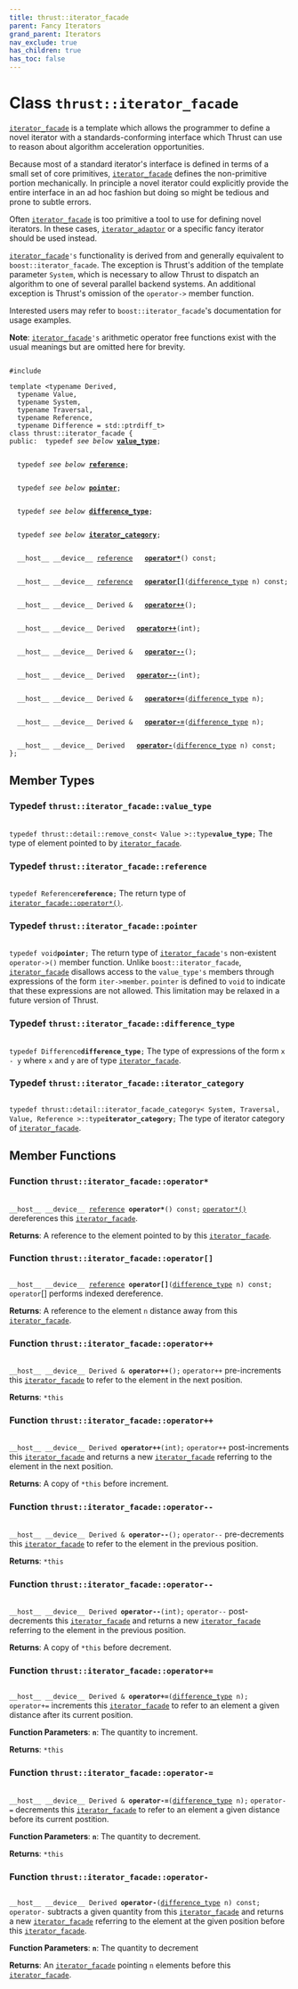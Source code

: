 ```yaml
---
title: thrust::iterator_facade
parent: Fancy Iterators
grand_parent: Iterators
nav_exclude: true
has_children: true
has_toc: false
---
```


# Class `thrust::iterator_facade`

<code><a href="{{ site.baseurl }}/api/classes/classthrust_1_1iterator__facade.html">iterator&#95;facade</a></code> is a template which allows the programmer to define a novel iterator with a standards-conforming interface which Thrust can use to reason about algorithm acceleration opportunities.

Because most of a standard iterator's interface is defined in terms of a small set of core primitives, <code><a href="{{ site.baseurl }}/api/classes/classthrust_1_1iterator__facade.html">iterator&#95;facade</a></code> defines the non-primitive portion mechanically. In principle a novel iterator could explicitly provide the entire interface in an ad hoc fashion but doing so might be tedious and prone to subtle errors.

Often <code><a href="{{ site.baseurl }}/api/classes/classthrust_1_1iterator__facade.html">iterator&#95;facade</a></code> is too primitive a tool to use for defining novel iterators. In these cases, <code><a href="{{ site.baseurl }}/api/classes/classthrust_1_1iterator__adaptor.html">iterator&#95;adaptor</a></code> or a specific fancy iterator should be used instead.

<code><a href="{{ site.baseurl }}/api/classes/classthrust_1_1iterator__facade.html">iterator&#95;facade</a>'s</code> functionality is derived from and generally equivalent to <code>boost::iterator&#95;facade</code>. The exception is Thrust's addition of the template parameter <code>System</code>, which is necessary to allow Thrust to dispatch an algorithm to one of several parallel backend systems. An additional exception is Thrust's omission of the <code>operator-&gt;</code> member function.

Interested users may refer to <code>boost::iterator&#95;facade</code>'s documentation for usage examples.

**Note**:
<code><a href="{{ site.baseurl }}/api/classes/classthrust_1_1iterator__facade.html">iterator&#95;facade</a>'s</code> arithmetic operator free functions exist with the usual meanings but are omitted here for brevity. 

<code class="doxybook">
<span>#include <thrust/iterator/iterator_facade.h></span><br>
<span>template &lt;typename Derived,</span>
<span>&nbsp;&nbsp;typename Value,</span>
<span>&nbsp;&nbsp;typename System,</span>
<span>&nbsp;&nbsp;typename Traversal,</span>
<span>&nbsp;&nbsp;typename Reference,</span>
<span>&nbsp;&nbsp;typename Difference = std::ptrdiff&#95;t&gt;</span>
<span>class thrust::iterator&#95;facade {</span>
<span>public:</span><span>&nbsp;&nbsp;typedef <i>see below</i> <b><a href="{{ site.baseurl }}/api/classes/classthrust_1_1iterator__facade.html#typedef-value-type">value&#95;type</a></b>;</span>
<br>
<span>&nbsp;&nbsp;typedef <i>see below</i> <b><a href="{{ site.baseurl }}/api/classes/classthrust_1_1iterator__facade.html#typedef-reference">reference</a></b>;</span>
<br>
<span>&nbsp;&nbsp;typedef <i>see below</i> <b><a href="{{ site.baseurl }}/api/classes/classthrust_1_1iterator__facade.html#typedef-pointer">pointer</a></b>;</span>
<br>
<span>&nbsp;&nbsp;typedef <i>see below</i> <b><a href="{{ site.baseurl }}/api/classes/classthrust_1_1iterator__facade.html#typedef-difference-type">difference&#95;type</a></b>;</span>
<br>
<span>&nbsp;&nbsp;typedef <i>see below</i> <b><a href="{{ site.baseurl }}/api/classes/classthrust_1_1iterator__facade.html#typedef-iterator-category">iterator&#95;category</a></b>;</span>
<br>
<span>&nbsp;&nbsp;__host__ __device__ <a href="{{ site.baseurl }}/api/classes/classthrust_1_1iterator__facade.html#typedef-reference">reference</a> </span><span>&nbsp;&nbsp;<b><a href="{{ site.baseurl }}/api/classes/classthrust_1_1iterator__facade.html#function-operator*">operator&#42;</a></b>() const;</span>
<br>
<span>&nbsp;&nbsp;__host__ __device__ <a href="{{ site.baseurl }}/api/classes/classthrust_1_1iterator__facade.html#typedef-reference">reference</a> </span><span>&nbsp;&nbsp;<b><a href="{{ site.baseurl }}/api/classes/classthrust_1_1iterator__facade.html#function-operator[]">operator[]</a></b>(<a href="{{ site.baseurl }}/api/classes/classthrust_1_1iterator__facade.html#typedef-difference-type">difference_type</a> n) const;</span>
<br>
<span>&nbsp;&nbsp;__host__ __device__ Derived & </span><span>&nbsp;&nbsp;<b><a href="{{ site.baseurl }}/api/classes/classthrust_1_1iterator__facade.html#function-operator++">operator++</a></b>();</span>
<br>
<span>&nbsp;&nbsp;__host__ __device__ Derived </span><span>&nbsp;&nbsp;<b><a href="{{ site.baseurl }}/api/classes/classthrust_1_1iterator__facade.html#function-operator++">operator++</a></b>(int);</span>
<br>
<span>&nbsp;&nbsp;__host__ __device__ Derived & </span><span>&nbsp;&nbsp;<b><a href="{{ site.baseurl }}/api/classes/classthrust_1_1iterator__facade.html#function-operator--">operator--</a></b>();</span>
<br>
<span>&nbsp;&nbsp;__host__ __device__ Derived </span><span>&nbsp;&nbsp;<b><a href="{{ site.baseurl }}/api/classes/classthrust_1_1iterator__facade.html#function-operator--">operator--</a></b>(int);</span>
<br>
<span>&nbsp;&nbsp;__host__ __device__ Derived & </span><span>&nbsp;&nbsp;<b><a href="{{ site.baseurl }}/api/classes/classthrust_1_1iterator__facade.html#function-operator+=">operator+=</a></b>(<a href="{{ site.baseurl }}/api/classes/classthrust_1_1iterator__facade.html#typedef-difference-type">difference_type</a> n);</span>
<br>
<span>&nbsp;&nbsp;__host__ __device__ Derived & </span><span>&nbsp;&nbsp;<b><a href="{{ site.baseurl }}/api/classes/classthrust_1_1iterator__facade.html#function-operator-=">operator-=</a></b>(<a href="{{ site.baseurl }}/api/classes/classthrust_1_1iterator__facade.html#typedef-difference-type">difference_type</a> n);</span>
<br>
<span>&nbsp;&nbsp;__host__ __device__ Derived </span><span>&nbsp;&nbsp;<b><a href="{{ site.baseurl }}/api/classes/classthrust_1_1iterator__facade.html#function-operator-">operator-</a></b>(<a href="{{ site.baseurl }}/api/classes/classthrust_1_1iterator__facade.html#typedef-difference-type">difference_type</a> n) const;</span>
<span>};</span>
</code>

## Member Types

<h3 id="typedef-value-type">
Typedef <code>thrust::iterator&#95;facade::value&#95;type</code>
</h3>

<code class="doxybook">
<span>typedef thrust::detail::remove_const< Value >::type<b>value_type</b>;</span></code>
The type of element pointed to by <code><a href="{{ site.baseurl }}/api/classes/classthrust_1_1iterator__facade.html">iterator&#95;facade</a></code>. 

<h3 id="typedef-reference">
Typedef <code>thrust::iterator&#95;facade::reference</code>
</h3>

<code class="doxybook">
<span>typedef Reference<b>reference</b>;</span></code>
The return type of <code><a href="{{ site.baseurl }}/api/classes/classthrust_1_1iterator__facade.html#function-operator*">iterator&#95;facade::operator&#42;()</a></code>. 

<h3 id="typedef-pointer">
Typedef <code>thrust::iterator&#95;facade::pointer</code>
</h3>

<code class="doxybook">
<span>typedef void<b>pointer</b>;</span></code>
The return type of <code><a href="{{ site.baseurl }}/api/classes/classthrust_1_1iterator__facade.html">iterator&#95;facade</a>'s</code> non-existent <code>operator-&gt;()</code> member function. Unlike <code>boost::iterator&#95;facade</code>, <code><a href="{{ site.baseurl }}/api/classes/classthrust_1_1iterator__facade.html">iterator&#95;facade</a></code> disallows access to the <code>value&#95;type's</code> members through expressions of the form <code>iter-&gt;member</code>. <code>pointer</code> is defined to <code>void</code> to indicate that these expressions are not allowed. This limitation may be relaxed in a future version of Thrust. 

<h3 id="typedef-difference-type">
Typedef <code>thrust::iterator&#95;facade::difference&#95;type</code>
</h3>

<code class="doxybook">
<span>typedef Difference<b>difference_type</b>;</span></code>
The type of expressions of the form <code>x - y</code> where <code>x</code> and <code>y</code> are of type <code><a href="{{ site.baseurl }}/api/classes/classthrust_1_1iterator__facade.html">iterator&#95;facade</a></code>. 

<h3 id="typedef-iterator-category">
Typedef <code>thrust::iterator&#95;facade::iterator&#95;category</code>
</h3>

<code class="doxybook">
<span>typedef thrust::detail::iterator_facade_category< System, Traversal, Value, Reference >::type<b>iterator_category</b>;</span></code>
The type of iterator category of <code><a href="{{ site.baseurl }}/api/classes/classthrust_1_1iterator__facade.html">iterator&#95;facade</a></code>. 


## Member Functions

<h3 id="function-operator*">
Function <code>thrust::iterator&#95;facade::operator&#42;</code>
</h3>

<code class="doxybook">
<span>__host__ __device__ <a href="{{ site.baseurl }}/api/classes/classthrust_1_1iterator__facade.html#typedef-reference">reference</a> </span><span><b>operator*</b>() const;</span></code>
<code><a href="{{ site.baseurl }}/api/classes/classthrust_1_1iterator__facade.html#function-operator*">operator&#42;()</a></code> dereferences this <code><a href="{{ site.baseurl }}/api/classes/classthrust_1_1iterator__facade.html">iterator&#95;facade</a></code>. 

**Returns**:
A reference to the element pointed to by this <code><a href="{{ site.baseurl }}/api/classes/classthrust_1_1iterator__facade.html">iterator&#95;facade</a></code>. 

<h3 id="function-operator[]">
Function <code>thrust::iterator&#95;facade::operator[]</code>
</h3>

<code class="doxybook">
<span>__host__ __device__ <a href="{{ site.baseurl }}/api/classes/classthrust_1_1iterator__facade.html#typedef-reference">reference</a> </span><span><b>operator[]</b>(<a href="{{ site.baseurl }}/api/classes/classthrust_1_1iterator__facade.html#typedef-difference-type">difference_type</a> n) const;</span></code>
<code>operator</code>[] performs indexed dereference. 

**Returns**:
A reference to the element <code>n</code> distance away from this <code><a href="{{ site.baseurl }}/api/classes/classthrust_1_1iterator__facade.html">iterator&#95;facade</a></code>. 

<h3 id="function-operator++">
Function <code>thrust::iterator&#95;facade::operator++</code>
</h3>

<code class="doxybook">
<span>__host__ __device__ Derived & </span><span><b>operator++</b>();</span></code>
<code>operator++</code> pre-increments this <code><a href="{{ site.baseurl }}/api/classes/classthrust_1_1iterator__facade.html">iterator&#95;facade</a></code> to refer to the element in the next position. 

**Returns**:
<code>&#42;this</code>

<h3 id="function-operator++">
Function <code>thrust::iterator&#95;facade::operator++</code>
</h3>

<code class="doxybook">
<span>__host__ __device__ Derived </span><span><b>operator++</b>(int);</span></code>
<code>operator++</code> post-increments this <code><a href="{{ site.baseurl }}/api/classes/classthrust_1_1iterator__facade.html">iterator&#95;facade</a></code> and returns a new <code><a href="{{ site.baseurl }}/api/classes/classthrust_1_1iterator__facade.html">iterator&#95;facade</a></code> referring to the element in the next position. 

**Returns**:
A copy of <code>&#42;this</code> before increment. 

<h3 id="function-operator--">
Function <code>thrust::iterator&#95;facade::operator--</code>
</h3>

<code class="doxybook">
<span>__host__ __device__ Derived & </span><span><b>operator--</b>();</span></code>
<code>operator--</code> pre-decrements this <code><a href="{{ site.baseurl }}/api/classes/classthrust_1_1iterator__facade.html">iterator&#95;facade</a></code> to refer to the element in the previous position. 

**Returns**:
<code>&#42;this</code>

<h3 id="function-operator--">
Function <code>thrust::iterator&#95;facade::operator--</code>
</h3>

<code class="doxybook">
<span>__host__ __device__ Derived </span><span><b>operator--</b>(int);</span></code>
<code>operator--</code> post-decrements this <code><a href="{{ site.baseurl }}/api/classes/classthrust_1_1iterator__facade.html">iterator&#95;facade</a></code> and returns a new <code><a href="{{ site.baseurl }}/api/classes/classthrust_1_1iterator__facade.html">iterator&#95;facade</a></code> referring to the element in the previous position. 

**Returns**:
A copy of <code>&#42;this</code> before decrement. 

<h3 id="function-operator+=">
Function <code>thrust::iterator&#95;facade::operator+=</code>
</h3>

<code class="doxybook">
<span>__host__ __device__ Derived & </span><span><b>operator+=</b>(<a href="{{ site.baseurl }}/api/classes/classthrust_1_1iterator__facade.html#typedef-difference-type">difference_type</a> n);</span></code>
<code>operator+=</code> increments this <code><a href="{{ site.baseurl }}/api/classes/classthrust_1_1iterator__facade.html">iterator&#95;facade</a></code> to refer to an element a given distance after its current position. 

**Function Parameters**:
**`n`**: The quantity to increment. 

**Returns**:
<code>&#42;this</code>

<h3 id="function-operator-=">
Function <code>thrust::iterator&#95;facade::operator-=</code>
</h3>

<code class="doxybook">
<span>__host__ __device__ Derived & </span><span><b>operator-=</b>(<a href="{{ site.baseurl }}/api/classes/classthrust_1_1iterator__facade.html#typedef-difference-type">difference_type</a> n);</span></code>
<code>operator-=</code> decrements this <code><a href="{{ site.baseurl }}/api/classes/classthrust_1_1iterator__facade.html">iterator&#95;facade</a></code> to refer to an element a given distance before its current postition. 

**Function Parameters**:
**`n`**: The quantity to decrement. 

**Returns**:
<code>&#42;this</code>

<h3 id="function-operator-">
Function <code>thrust::iterator&#95;facade::operator-</code>
</h3>

<code class="doxybook">
<span>__host__ __device__ Derived </span><span><b>operator-</b>(<a href="{{ site.baseurl }}/api/classes/classthrust_1_1iterator__facade.html#typedef-difference-type">difference_type</a> n) const;</span></code>
<code>operator-</code> subtracts a given quantity from this <code><a href="{{ site.baseurl }}/api/classes/classthrust_1_1iterator__facade.html">iterator&#95;facade</a></code> and returns a new <code><a href="{{ site.baseurl }}/api/classes/classthrust_1_1iterator__facade.html">iterator&#95;facade</a></code> referring to the element at the given position before this <code><a href="{{ site.baseurl }}/api/classes/classthrust_1_1iterator__facade.html">iterator&#95;facade</a></code>. 

**Function Parameters**:
**`n`**: The quantity to decrement 

**Returns**:
An <code><a href="{{ site.baseurl }}/api/classes/classthrust_1_1iterator__facade.html">iterator&#95;facade</a></code> pointing <code>n</code> elements before this <code><a href="{{ site.baseurl }}/api/classes/classthrust_1_1iterator__facade.html">iterator&#95;facade</a></code>. 


